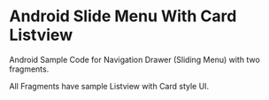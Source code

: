 Android Slide Menu With Card Listview
=====================================

Android Sample Code for Navigation Drawer (Sliding Menu) with two fragments.

All Fragments have sample Listview with Card style UI.

